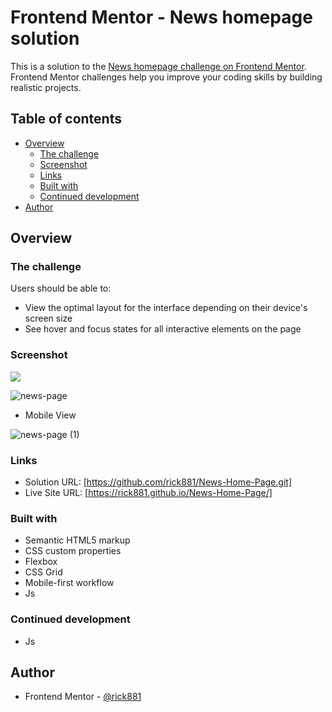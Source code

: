 # Frontend Mentor - News homepage solution

This is a solution to the [News homepage challenge on Frontend Mentor](https://www.frontendmentor.io/challenges/news-homepage-H6SWTa1MFl). Frontend Mentor challenges help you improve your coding skills by building realistic projects. 

## Table of contents

- [Overview](#overview)
  - [The challenge](#the-challenge)
  - [Screenshot](#screenshot)
  - [Links](#links)
  - [Built with](#built-with)
  - [Continued development](#continued-development)
- [Author](#author)

## Overview

### The challenge

Users should be able to:

- View the optimal layout for the interface depending on their device's screen size
- See hover and focus states for all interactive elements on the page

### Screenshot

![](./screenshot.jpg)

![news-page](https://user-images.githubusercontent.com/112169932/227175695-0ba86a37-6356-4fe4-8597-798e8e97b0f2.PNG)

- Mobile View

![news-page (1)](https://user-images.githubusercontent.com/112169932/227181737-b895d03d-589b-4cb0-bda2-6a8e4c22d368.gif)

### Links

- Solution URL: [https://github.com/rick881/News-Home-Page.git]
- Live Site URL: [https://rick881.github.io/News-Home-Page/]

### Built with

- Semantic HTML5 markup
- CSS custom properties
- Flexbox
- CSS Grid
- Mobile-first workflow
- Js

### Continued development

- Js

## Author

- Frontend Mentor - [@rick881](https://www.frontendmentor.io/profile/rick881)


